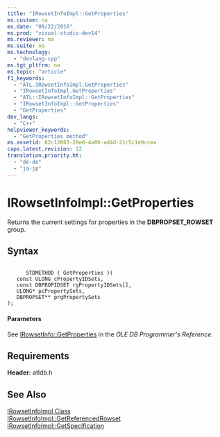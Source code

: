 ```yaml
---
title: "IRowsetInfoImpl::GetProperties"
ms.custom: na
ms.date: "09/22/2016"
ms.prod: "visual-studio-dev14"
ms.reviewer: na
ms.suite: na
ms.technology: 
  - "devlang-cpp"
ms.tgt_pltfrm: na
ms.topic: "article"
f1_keywords: 
  - "ATL.IRowsetInfoImpl.GetProperties"
  - "IRowsetInfoImpl.GetProperties"
  - "ATL::IRowsetInfoImpl::GetProperties"
  - "IRowsetInfoImpl::GetProperties"
  - "GetProperties"
dev_langs: 
  - "C++"
helpviewer_keywords: 
  - "GetProperties method"
ms.assetid: 62c12063-28e0-4a06-ad4d-21c5c1e9ccea
caps.latest.revision: 12
translation.priority.ht: 
  - "de-de"
  - "ja-jp"
---
```

# IRowsetInfoImpl::GetProperties
Returns the current settings for properties in the **DBPROPSET_ROWSET** group.  
  
## Syntax  
  
```  
  
      STDMETHOD ( GetProperties )(  
   const ULONG cPropertyIDSets,  
   const DBPROPIDSET rgPropertyIDSets[],  
   ULONG* pcPropertySets,  
   DBPROPSET** prgPropertySets   
);  
```  
  
#### Parameters  
 See [IRowsetInfo::GetProperties](https://msdn.microsoft.com/en-us/library/ms719611.aspx) in the *OLE DB Programmer's Reference*.  
  
## Requirements  
 **Header:** atldb.h  
  
## See Also  
 [IRowsetInfoImpl Class](../vs140/irowsetinfoimpl-class.md)   
 [IRowsetInfoImpl::GetReferencedRowset](../vs140/irowsetinfoimpl--getreferencedrowset.md)   
 [IRowsetInfoImpl::GetSpecification](../vs140/irowsetinfoimpl--getspecification.md)